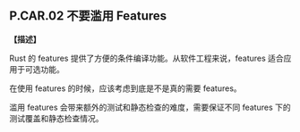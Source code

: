 ## P.CAR.02 不要滥用 Features

**【描述】**

Rust 的 features 提供了方便的条件编译功能。从软件工程来说，features 适合应用于可选功能。

在使用 features 的时候，应该考虑到底是不是真的需要 features。

滥用 features 会带来额外的测试和静态检查的难度，需要保证不同 features 下的测试覆盖和静态检查情况。
